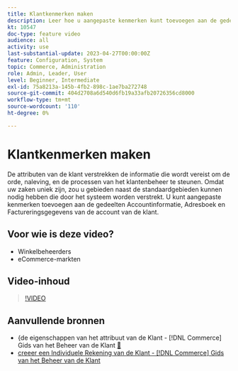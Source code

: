 ```yaml
---
title: Klantkenmerken maken
description: Leer hoe u aangepaste kenmerken kunt toevoegen aan de gedeelten Accountinformatie, Adresboek en Factureringsgegevens van een account van een klant.
kt: 10547
doc-type: feature video
audience: all
activity: use
last-substantial-update: 2023-04-27T00:00:00Z
feature: Configuration, System
topic: Commerce, Administration
role: Admin, Leader, User
level: Beginner, Intermediate
exl-id: 75a8213a-145b-4fb2-898c-1ae7ba272748
source-git-commit: 404d2708a6d540d6fb19a33afb20726356cd8000
workflow-type: tm+mt
source-wordcount: '110'
ht-degree: 0%

---
```


# Klantkenmerken maken

De attributen van de klant verstrekken de informatie die wordt vereist om de orde, naleving, en de processen van het klantenbeheer te steunen. Omdat uw zaken uniek zijn, zou u gebieden naast de standaardgebieden kunnen nodig hebben die door het systeem worden verstrekt. U kunt aangepaste kenmerken toevoegen aan de gedeelten Accountinformatie, Adresboek en Factureringsgegevens van de account van de klant.

## Voor wie is deze video?

- Winkelbeheerders
- eCommerce-markten

## Video-inhoud

>[!VIDEO](https://video.tv.adobe.com/v/343661?quality=12&learn=on)

## Aanvullende bronnen

- &lbrace;de eigenschappen van het attribuut van de Klant -  [!DNL Commerce]  Gids van het Beheer van de Klant [&#128279;](https://experienceleague.adobe.com/docs/commerce-admin/customers/customer-accounts/attributes/attribute-properties.html?lang=nl-NL)
- [ creeer een Individuele Rekening van de Klant -  [!DNL Commerce]  Gids van het Beheer van de Klant ](https://experienceleague.adobe.com/docs/commerce-admin/customers/customer-accounts/account-create.html?lang=nl-NL)
